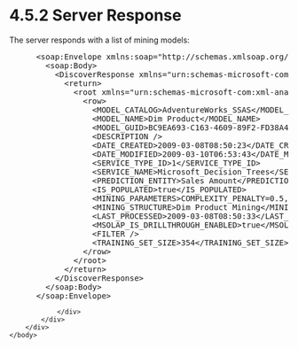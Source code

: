 <html dir="LTR" xmlns:mshelp="http://msdn.microsoft.com/mshelp" xmlns:ddue="http://ddue.schemas.microsoft.com/authoring/2003/5" xmlns:xlink="http://www.w3.org/1999/xlink" xmlns:tool="http://www.microsoft.com/tooltip">
    <head>
        <meta http-equiv="Content-Type" content="text/html; CHARSET=utf-8"></meta>
        <meta name="save" content="history"></meta>
        <title>4.5.2 Server Response</title>
        <xml>
            <mshelp:toctitle title="4.5.2 Server Response"></mshelp:toctitle>
            <mshelp:rltitle title="[MS-SSAS]: Server Response"></mshelp:rltitle>
            <mshelp:keyword index="A" term="01efa5e1-4da3-4cbe-bb76-efa9d29ab475"></mshelp:keyword>
            <mshelp:attr name="DCSext.ContentType" value="open specification"></mshelp:attr>
            <mshelp:attr name="AssetID" value="01efa5e1-4da3-4cbe-bb76-efa9d29ab475"></mshelp:attr>
            <mshelp:attr name="TopicType" value="kbRef"></mshelp:attr>
            <mshelp:attr name="DCSext.Title" value="[MS-SSAS]: Server Response" />
        </xml>
    </head>
    <body>
        <div id="header">
            <h1 class="heading">4.5.2 Server Response</h1>
        </div>
        <div id="mainSection">
            <div id="mainBody">
                <div id="allHistory" class="saveHistory"></div>
                <div id="sectionSection0" class="section" name="collapseableSection">
                    

<p>The server responds with a list of mining models:</p>

<dl>
<dd>
<div><pre> &lt;soap:Envelope xmlns:soap=&quot;http://schemas.xmlsoap.org/soap/envelope/&quot;&gt;
   &lt;soap:Body&gt;
     &lt;DiscoverResponse xmlns=&quot;urn:schemas-microsoft-com:xml-analysis&quot; xmlns:ddl2=&quot;http://schemas.microsoft.com/analysisservices/2003/engine/2&quot; xmlns:ddl2_2=&quot;http://schemas.microsoft.com/analysisservices/2003/engine/2/2&quot; xmlns:ddl100=&quot;http://schemas.microsoft.com/analysisservices/2008/engine/100&quot; xmlns:ddl100_100=&quot;http://schemas.microsoft.com/analysisservices/2008/engine/100/100&quot;&gt;
       &lt;return&gt;
         &lt;root xmlns=&quot;urn:schemas-microsoft-com:xml-analysis:rowset&quot; xmlns:xsi=&quot;http://www.w3.org/2001/XMLSchema-instance&quot; xmlns:xsd=&quot;http://www.w3.org/2001/XMLSchema&quot;&gt;
           &lt;row&gt;
             &lt;MODEL_CATALOG&gt;AdventureWorks_SSAS&lt;/MODEL_CATALOG&gt;
             &lt;MODEL_NAME&gt;Dim Product&lt;/MODEL_NAME&gt;
             &lt;MODEL_GUID&gt;BC9EA693-C163-4609-89F2-FD38A498B43E&lt;/MODEL_GUID&gt;
             &lt;DESCRIPTION /&gt;
             &lt;DATE_CREATED&gt;2009-03-08T08:50:23&lt;/DATE_CREATED&gt;
             &lt;DATE_MODIFIED&gt;2009-03-10T06:53:43&lt;/DATE_MODIFIED&gt;
             &lt;SERVICE_TYPE_ID&gt;1&lt;/SERVICE_TYPE_ID&gt;
             &lt;SERVICE_NAME&gt;Microsoft_Decision_Trees&lt;/SERVICE_NAME&gt;
             &lt;PREDICTION_ENTITY&gt;Sales Amount&lt;/PREDICTION_ENTITY&gt;
             &lt;IS_POPULATED&gt;true&lt;/IS_POPULATED&gt;
             &lt;MINING_PARAMETERS&gt;COMPLEXITY_PENALTY=0.5,MAXIMUM_INPUT_ATTRIBUTES=255,MAXIMUM_OUTPUT_ATTRIBUTES=255,MINIMUM_SUPPORT=10,SCORE_METHOD=4,SPLIT_METHOD=3,FORCE_REGRESSOR=&lt;/MINING_PARAMETERS&gt;
             &lt;MINING_STRUCTURE&gt;Dim Product Mining&lt;/MINING_STRUCTURE&gt;
             &lt;LAST_PROCESSED&gt;2009-03-08T08:50:33&lt;/LAST_PROCESSED&gt;
             &lt;MSOLAP_IS_DRILLTHROUGH_ENABLED&gt;true&lt;/MSOLAP_IS_DRILLTHROUGH_ENABLED&gt;
             &lt;FILTER /&gt;
             &lt;TRAINING_SET_SIZE&gt;354&lt;/TRAINING_SET_SIZE&gt;
           &lt;/row&gt;
         &lt;/root&gt;
       &lt;/return&gt;
     &lt;/DiscoverResponse&gt;
   &lt;/soap:Body&gt;
 &lt;/soap:Envelope&gt;
</pre></div>
</dd></dl>


                </div>
            </div>
        </div>
    </body>
</html>